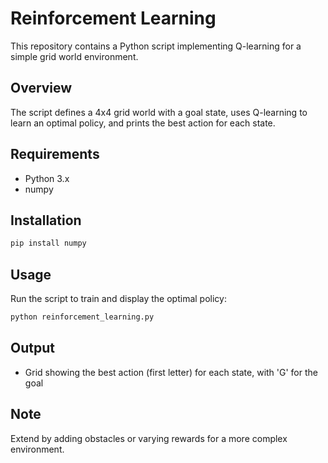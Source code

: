 # Reinforcement Learning
This repository contains a Python script implementing Q-learning for a simple grid world environment.

## Overview
The script defines a 4x4 grid world with a goal state, uses Q-learning to learn an optimal policy, and prints the best action for each state.

## Requirements
- Python 3.x
- numpy

## Installation
```bash
pip install numpy
```

## Usage
Run the script to train and display the optimal policy:
```bash
python reinforcement_learning.py
```

## Output
- Grid showing the best action (first letter) for each state, with 'G' for the goal

## Note
Extend by adding obstacles or varying rewards for a more complex environment.